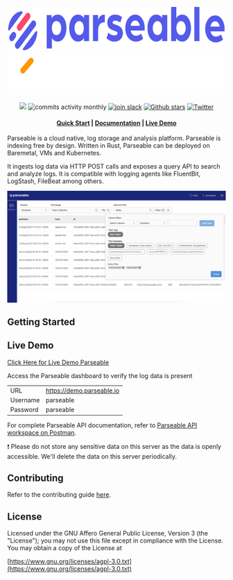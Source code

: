 <p align="center">
  <span">
    <img src="https://raw.githubusercontent.com/parseablehq/.github/main/images/logo.svg#gh-light-mode-only" alt="Parseable" width="500" height="100" />
    <img src="https://raw.githubusercontent.com/parseablehq/.github/main/images/logo-dark.png#gh-dark-mode-only" alt="Parseable" width="500" height="100" />
  </a> 
</p>

<p align="center">
  <a href="https://fossunited.org/" target="_blank"><img src="http://fossunited.org/files/fossunited-badge.svg"></a>
  <img src="https://img.shields.io/github/commit-activity/m/parseablehq/parseable" alt="commits activity monthly">
  <a href="https://launchpass.com/parseable" target="_blank"><img src="https://img.shields.io/badge/join%20slack-parseable-brightgreen.svg" alt="join slack"></a>
  <a href="https://github.com/parseablehq/parseable/stargazers" target="_blank"><img src="https://img.shields.io/github/stars/parseablehq/parseable?style=social" alt="Github stars"></a>
  <a href="https://twitter.com/parseableio" target="_blank"><img src="https://img.shields.io/twitter/follow/parseableio" alt="Twitter"></a>
</p>

<h4 align="center">
  <a href="https://www.parseable.io/docs/quick-start" target="_blank">Quick Start</a> |
  <a href="https://www.parseable.io/docs/introduction" target="_blank">Documentation</a> |
  <a href="https://demo.parseable.io" target="_blank">Live Demo</a>
  <br>
</h4>

Parseable is a cloud native, log storage and analysis platform. Parseable is indexing free by design. Written in Rust, Parseable can be deployed on Baremetal, VMs and Kubernetes.

It ingests log data via HTTP POST calls and exposes a query API to search and analyze logs. It is compatible with logging agents like FluentBit, LogStash, FileBeat among others.

<img src="https://raw.githubusercontent.com/parseablehq/.github/main/images/parseable.png" />



## Getting Started

## Live Demo 

<a href="https://demo.parseable.io">Click Here for Live Demo Parseable </a>

Access the Parseable dashboard to verify the log data is present

<table>
<tr>
    <td>URL</td>
    <td><a href="https://demo.parseable.io" target="_blank">https://demo.parseable.io</a></td>
</tr>
<tr>
    <td>Username</td>
    <td>parseable</td>
</tr>
<tr>
    <td>Password</td>
    <td>parseable</td>
</tr>
</table>

For complete Parseable API documentation, refer to [Parseable API workspace on Postman](https://www.postman.com/parseable/workspace/parseable/overview).

:exclamation: Please do not store any sensitive data on this server as the data is openly accessible. We'll delete the data on this server periodically.

## Contributing 

Refer to the contributing guide [here](https://www.parseable.io/docs/contributing).

## License

Licensed under the GNU Affero General Public License, Version 3 (the "License");
you may not use this file except in compliance with the License.
You may obtain a copy of the License at

[https://www.gnu.org/licenses/agpl-3.0.txt](https://www.gnu.org/licenses/agpl-3.0.txt)
